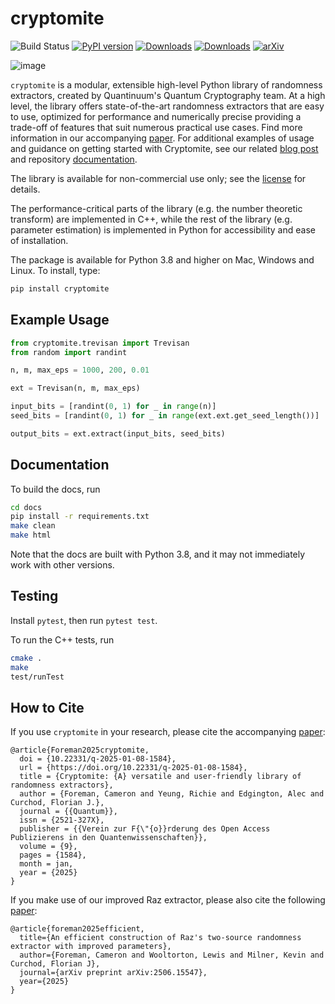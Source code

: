 # cryptomite

![Build Status](https://github.com/CQCL/cryptomite/actions/workflows/build_test.yml/badge.svg)
[![PyPI version](https://img.shields.io/pypi/v/cryptomite)](//pypi.org/project/cryptomite)
[![Downloads](https://static.pepy.tech/badge/cryptomite)](https://pepy.tech/project/cryptomite)
[![Downloads](https://static.pepy.tech/badge/cryptomite/month)](https://pepy.tech/project/cryptomite)
[![arXiv](https://img.shields.io/badge/arXiv-2402.09481-green)](//arxiv.org/abs/2402.09481)


![image](https://github.com/CQCL/cryptomite/assets/13847804/671c8eec-0f2a-46b0-92ba-3a0c040492e8)

`cryptomite` is a modular, extensible high-level Python library 
of randomness extractors, created by Quantinuum's Quantum Cryptography team. 
At a high level, the library offers state-of-the-art randomness extractors that are easy to use, optimized for performance and numerically precise
providing a trade-off of features that suit numerous practical use cases. Find more information in our accompanying [paper](https://quantum-journal.org/papers/q-2025-01-08-1584/).
For additional examples of usage and guidance on getting started with Cryptomite, see our related [blog post](https://medium.com/quantinuum/introducing-cryptomite-randomness-extraction-simplified-857fc2f87673)
and repository [documentation](https://cqcl.github.io/cryptomite/).


The library is available for non-commercial use only; see the [license](https://github.com/CQCL/cryptomite/blob/main/LICENSE) for details.

The performance-critical parts of the library (e.g. the number theoretic transform) are implemented in C++, while the rest of the library (e.g. parameter estimation) is implemented in Python for accessibility and ease of installation.

The package is available for Python 3.8 and higher on Mac, Windows and Linux. To install, type:

```bash 
pip install cryptomite
```



## Example Usage

```python
from cryptomite.trevisan import Trevisan
from random import randint

n, m, max_eps = 1000, 200, 0.01

ext = Trevisan(n, m, max_eps)

input_bits = [randint(0, 1) for _ in range(n)]
seed_bits = [randint(0, 1) for _ in range(ext.ext.get_seed_length())]

output_bits = ext.extract(input_bits, seed_bits)
```

## Documentation

To build the docs, run

```bash
cd docs
pip install -r requirements.txt
make clean
make html
```

Note that the docs are built with Python 3.8, and it may not immediately work with other versions.

## Testing

Install `pytest`, then run `pytest test`.

To run the C++ tests, run

```bash
cmake .
make
test/runTest
```

## How to Cite
If you use `cryptomite` in your research, please cite the accompanying [paper](https://arxiv.org/abs/2402.09481):

```
@article{Foreman2025cryptomite,
  doi = {10.22331/q-2025-01-08-1584},
  url = {https://doi.org/10.22331/q-2025-01-08-1584},
  title = {Cryptomite: {A} versatile and user-friendly library of randomness extractors},
  author = {Foreman, Cameron and Yeung, Richie and Edgington, Alec and Curchod, Florian J.},
  journal = {{Quantum}},
  issn = {2521-327X},
  publisher = {{Verein zur F{\"{o}}rderung des Open Access Publizierens in den Quantenwissenschaften}},
  volume = {9},
  pages = {1584},
  month = jan,
  year = {2025}
}
```

If you make use of our improved Raz extractor, please also cite the following [paper](https://arxiv.org/abs/2506.15547):

```
@article{foreman2025efficient,
  title={An efficient construction of Raz's two-source randomness extractor with improved parameters},
  author={Foreman, Cameron and Wooltorton, Lewis and Milner, Kevin and Curchod, Florian J},
  journal={arXiv preprint arXiv:2506.15547},
  year={2025}
}
```
